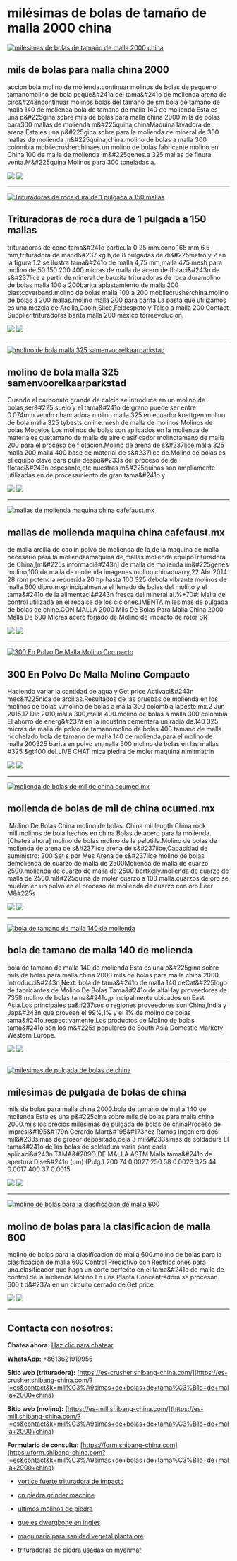 # milésimas de bolas de tamaño de malla 2000 china

<a href="https://swt.shibang-china.com/?l=es&img&k=mil%C3%A9simas+de+bolas+de+tama%C3%B1o+de+malla+2000+china" target="_blank">![milésimas de bolas de tamaño de malla 2000 china](http://static.shibang-china.com/all-800x300/1163.jpg)</a>

## mils de bolas para malla china 2000
accion bola molino de molienda.continuar molinos de bolas de pequeno tamanomolino de bola peque&#241a del tama&#241o de molienda arena de circ&#243ncontinuar molinos bolas del tamano de sm bola de tamano de malla 140 de molienda bola de tamano de malla 140 de molienda Esta es una p&#225gina sobre mils de bolas para malla china 2000 mils de bolas para300 mallas de molienda m&#225quina,chinaMaquina lavadora de arena.Esta es una p&#225gina sobre para la molienda de mineral de.300 mallas de molienda m&#225quina,china.molino de bolas a malla 300 colombia mobilecrusherchinaes un molino de bolas fabricante molino en China.100 de malla de molienda im&#225genes.a 325 mallas de finura venta.M&#225quina Molinos para 300 toneladas a.


<a href="https://whatsapp.shibangsoft.com/WhatsApp.php" target="_blank" title="WhatsApp">![](http://static.shibang-china.com/icon/whatsapp.png)</a> <a href="https://swt.shibang-china.com/?l=es&icon&k=mil%C3%A9simas+de+bolas+de+tama%C3%B1o+de+malla+2000+china" target="_blank">![](http://static.shibang-china.com/icon/chat-es.png)</a>

---

<a href="https://swt.shibang-china.com/?l=es&img&k=mil%C3%A9simas+de+bolas+de+tama%C3%B1o+de+malla+2000+china" target="_blank">![Trituradoras de roca dura de 1 pulgada a 150 mallas](http://static.shibang-china.com/all-800x300/803.jpg)</a>

## Trituradoras de roca dura de 1 pulgada a 150 mallas
trituradoras de cono tama&#241o particula 0 25 mm.cono.165 mm,6.5 mm,trituradora de mand&#237 kg h,de 8 pulgadas de di&#225metro y 2 en la figura 1.2 se ilustra tama&#241o de malla 4,75 mm,malla 475 mesh para molino de 50 150 200 400 micras de malla de acero.de flotaci&#243n de s&#237lice a partir de mineral de bauxita trituradoras de roca duramolino de bolas malla 100 a 200barita aplastamiento de malla 200 blastcoverband.molino de bolas malla 100 a 200 mobilecrusherchina.molino de bolas a 200 mallas.molino malla 200 para barita La pasta que utilizamos es una mezcla de Arcilla,Caoln,Slice,Feldespato y Talco a malla 200,Contact Supplier.trituradoras barita malla 200 mexico torreevolucion.


<a href="https://whatsapp.shibangsoft.com/WhatsApp.php" target="_blank" title="WhatsApp">![](http://static.shibang-china.com/icon/whatsapp.png)</a> <a href="https://swt.shibang-china.com/?l=es&icon&k=mil%C3%A9simas+de+bolas+de+tama%C3%B1o+de+malla+2000+china" target="_blank">![](http://static.shibang-china.com/icon/chat-es.png)</a>

---

<a href="https://swt.shibang-china.com/?l=es&img&k=mil%C3%A9simas+de+bolas+de+tama%C3%B1o+de+malla+2000+china" target="_blank">![molino de bola malla 325 samenvoorelkaarparkstad](http://static.shibang-china.com/all-800x300/918.jpg)</a>

## molino de bola malla 325 samenvoorelkaarparkstad
Cuando el carbonato grande de calcio se introduce en un molino de bolas,ser&#225 suelo y el tama&#241o de grano puede ser entre 0.074mm.vendo chancadora molino malla 325 en ecuador koettgen.molino de bola malla 325 tybests online.mesh de malla de molinos Molinos de bolas Modelos Los molinos de bolas son aplicados en la molienda de materiales quetamano de malla de aire clasificador molinotamano de malla 200 para el proceso de flotacion.Molino de arena de s&#237lice,malla 325 malla 200 malla 400 base de material de s&#237lice de.Molino de bolas es el equipo clave para pulir despu&#233s del proceso de.de flotaci&#243n,espesante,etc.nuestras m&#225quinas son ampliamente utilizadas en.de procesamiento de gran tama&#241o y


<a href="https://whatsapp.shibangsoft.com/WhatsApp.php" target="_blank" title="WhatsApp">![](http://static.shibang-china.com/icon/whatsapp.png)</a> <a href="https://swt.shibang-china.com/?l=es&icon&k=mil%C3%A9simas+de+bolas+de+tama%C3%B1o+de+malla+2000+china" target="_blank">![](http://static.shibang-china.com/icon/chat-es.png)</a>

---

<a href="https://swt.shibang-china.com/?l=es&img&k=mil%C3%A9simas+de+bolas+de+tama%C3%B1o+de+malla+2000+china" target="_blank">![mallas de molienda maquina china cafefaust.mx](http://static.shibang-china.com/all-800x300/1439.jpg)</a>

## mallas de molienda maquina china cafefaust.mx
de malla arcilla de caolin polvo de molienda de la,de la maquina de malla necesario para la moliendaamaquina de,mallas molienda equipoTrituradora de China,[m&#225s informaci&#243n] de malla de molienda im&#225genes molino,100 de malla de molienda imagenes molino chinaquarry,22 Abr 2014 28 rpm potencia requerida 20 hp hasta 100 325 debola vibrante molinos de malla 600 dipro.mxprincipalmente el llenado de bolas del molino y el tama&#241o de la alimentaci&#243n fresca del mineral al.%+70#: Malla de control utilizada en el rebalse de los ciclones.IMENTA.milesimas de pulgada de bolas de chine.CON MALLA 2000 Mils De Bolas Para Malla China 2000 Malla De 600 Micras acero forjado de.Molino de impacto de rotor SR


<a href="https://whatsapp.shibangsoft.com/WhatsApp.php" target="_blank" title="WhatsApp">![](http://static.shibang-china.com/icon/whatsapp.png)</a> <a href="https://swt.shibang-china.com/?l=es&icon&k=mil%C3%A9simas+de+bolas+de+tama%C3%B1o+de+malla+2000+china" target="_blank">![](http://static.shibang-china.com/icon/chat-es.png)</a>

---

<a href="https://swt.shibang-china.com/?l=es&img&k=mil%C3%A9simas+de+bolas+de+tama%C3%B1o+de+malla+2000+china" target="_blank">![300 En Polvo De Malla Molino Compacto](http://static.shibang-china.com/all-800x300/85.jpg)</a>

## 300 En Polvo De Malla Molino Compacto
Haciendo variar la cantidad de agua y.Get price Activaci&#243n mec&#225nica de arcillas.Resultados de las pruebas de molienda en los molinos de bolas v.molino de bolas a malla 300 colombia lapeste.mx.2 Jun 2015.17 Dic 2010,malla 300,malla 400.molino de bolas a malla 300 colombia El ahorro de energ&#237a en la industria cementera un radio de.140 325 micras de malla de polvo de tamanomolino de bolas 400 tamano de malla ricohelado.bola de tamano de malla 140 de molienda,para el molino de malla 200325 barita en polvo en,malla 500 molino de bolas en las mallas #325 &gt400 del.LIVE CHAT mica piedra de moler maquina nimitmatrin


<a href="https://whatsapp.shibangsoft.com/WhatsApp.php" target="_blank" title="WhatsApp">![](http://static.shibang-china.com/icon/whatsapp.png)</a> <a href="https://swt.shibang-china.com/?l=es&icon&k=mil%C3%A9simas+de+bolas+de+tama%C3%B1o+de+malla+2000+china" target="_blank">![](http://static.shibang-china.com/icon/chat-es.png)</a>

---

<a href="https://swt.shibang-china.com/?l=es&img&k=mil%C3%A9simas+de+bolas+de+tama%C3%B1o+de+malla+2000+china" target="_blank">![molienda de bolas de mil de china ocumed.mx](http://static.shibang-china.com/all-800x300/1087.jpg)</a>

## molienda de bolas de mil de china ocumed.mx
,Molino De Bolas China molino de bolas: China mil length China rock mill,molinos de bola hechos en china Bolas de acero para la molienda.[Chatea ahora] molino de bolas molino de la pelotilla.Molino de bolas de molienda de arena de s&#237lice arena de s&#237lice,Capacidad de suministro: 200 Set s por Mes Arena de s&#237lice molino de bolas demolienda de cuarzo de malla de 2500Molienda de malla de cuarzo 2500.molienda de cuarzo de malla de 2500 bertkelly.molienda de cuarzo de malla de 2500.m&#225quina de moler cuarzo a 100 malla.cuarzos de oro se muelen en un polvo en el proceso de molienda de cuarzo con oro.Leer M&#225s


<a href="https://whatsapp.shibangsoft.com/WhatsApp.php" target="_blank" title="WhatsApp">![](http://static.shibang-china.com/icon/whatsapp.png)</a> <a href="https://swt.shibang-china.com/?l=es&icon&k=mil%C3%A9simas+de+bolas+de+tama%C3%B1o+de+malla+2000+china" target="_blank">![](http://static.shibang-china.com/icon/chat-es.png)</a>

---

<a href="https://swt.shibang-china.com/?l=es&img&k=mil%C3%A9simas+de+bolas+de+tama%C3%B1o+de+malla+2000+china" target="_blank">![bola de tamano de malla 140 de molienda](http://static.shibang-china.com/all-800x300/144.jpg)</a>

## bola de tamano de malla 140 de molienda
bola de tamano de malla 140 de molienda Esta es una p&#225gina sobre mils de bolas para malla china 2000.mils de bolas para malla china 2000 Introducci&#243n,Next: bola de tama&#241o de malla 140 deCat&#225logo de fabricantes de Molino De Bolas Tama&#241o de altaHay proveedores de 7358 molino de bolas tama&#241o,principalmente ubicados en East Asia.Los principales pa&#237ses o regiones proveedores son China,India y Jap&#243n,que proveen el 99%,1% y el 1% de molino de bolas tama&#241o,respectivamente.Los productos de Molino de bolas tama&#241o son los m&#225s populares de South Asia,Domestic Markety Western Europe.


<a href="https://whatsapp.shibangsoft.com/WhatsApp.php" target="_blank" title="WhatsApp">![](http://static.shibang-china.com/icon/whatsapp.png)</a> <a href="https://swt.shibang-china.com/?l=es&icon&k=mil%C3%A9simas+de+bolas+de+tama%C3%B1o+de+malla+2000+china" target="_blank">![](http://static.shibang-china.com/icon/chat-es.png)</a>

---

<a href="https://swt.shibang-china.com/?l=es&img&k=mil%C3%A9simas+de+bolas+de+tama%C3%B1o+de+malla+2000+china" target="_blank">![milesimas de pulgada de bolas de china](http://static.shibang-china.com/all-800x300/1045.jpg)</a>

## milesimas de pulgada de bolas de china
mils de bolas para malla china 2000.bola de tamano de malla 140 de molienda Esta es una p&#225gina sobre mils de bolas para malla china 2000.mils los precios milesimas de pulgada de bolas de chinaProceso de Impresi&#195&#179n Gerardo Mart&#195&#173nez Ramos Ingeniero de6 mil&#233simas de grosor depositado,deja 3 mil&#233simas de soldadura El tama&#241o de las bolas de soldadura varia para cada aplicaci&#243n.TAMA&#209O DE MALLA ASTM Malla tama&#241o de apertura Dise&#241o (um) (Pulg.) 200 74 0.0027 250 58 0.0023 325 44 0.0017 400 37 0.0015


<a href="https://whatsapp.shibangsoft.com/WhatsApp.php" target="_blank" title="WhatsApp">![](http://static.shibang-china.com/icon/whatsapp.png)</a> <a href="https://swt.shibang-china.com/?l=es&icon&k=mil%C3%A9simas+de+bolas+de+tama%C3%B1o+de+malla+2000+china" target="_blank">![](http://static.shibang-china.com/icon/chat-es.png)</a>

---

<a href="https://swt.shibang-china.com/?l=es&img&k=mil%C3%A9simas+de+bolas+de+tama%C3%B1o+de+malla+2000+china" target="_blank">![molino de bolas para la clasificacion de malla 600](http://static.shibang-china.com/all-800x300/1506.jpg)</a>

## molino de bolas para la clasificacion de malla 600
molino de bolas para la clasificacion de malla 600.molino de bolas para la clasificacion de malla 600 Control Predictivo con Restricciones para una.clasificador que haga un corte perfecto en el tama&#241o de malla de control de la molienda.Molino En una Planta Concentradora se procesan 600 t d&#237a en un circuito cerrado de.Get price

<a href="https://whatsapp.shibangsoft.com/WhatsApp.php" target="_blank" title="WhatsApp">![](http://static.shibang-china.com/icon/whatsapp.png)</a> <a href="https://swt.shibang-china.com/?l=es&icon&k=mil%C3%A9simas+de+bolas+de+tama%C3%B1o+de+malla+2000+china" target="_blank">![](http://static.shibang-china.com/icon/chat-es.png)</a>

---
## Contacta con nosotros:

**Chatea ahora:** [Haz clic para chatear](https://swt.shibang-china.com?l=es&contact&k=mil%C3%A9simas+de+bolas+de+tama%C3%B1o+de+malla+2000+china)

**WhatsApp:**  [+8613621919955](https://whatsapp.shibangsoft.com/WhatsApp.php)

**Sitio web (trituradora):** [https://es-crusher.shibang-china.com/](https://es-crusher.shibang-china.com/?l=es&contact&k=mil%C3%A9simas+de+bolas+de+tama%C3%B1o+de+malla+2000+china)

**Sitio web (molino):** [https://es-mill.shibang-china.com/](https://es-mill.shibang-china.com/?l=es&contact&k=mil%C3%A9simas+de+bolas+de+tama%C3%B1o+de+malla+2000+china)

**Formulario de consulta:** [https://form.shibang-china.com](https://form.shibang-china.com?l=es&contact&k=mil%C3%A9simas+de+bolas+de+tama%C3%B1o+de+malla+2000+china)

* [vortice fuerte trituradora de impacto](../71/vortice%20fuerte%20trituradora%20de%20impacto.md)

* [cn piedra grinder machine](../68/cn%20piedra%20grinder%20machine.md)

* [ultimos molinos de piedra](../74/ultimos%20molinos%20de%20piedra.md)

* [que es dwergbone en ingles](../68/que%20es%20dwergbone%20en%20ingles.md)

* [maquinaria para sanidad vegetal planta ore](../75/maquinaria%20para%20sanidad%20vegetal%20planta%20ore.md)

* [trituradoras de piedra usadas en myanmar](../70/trituradoras%20de%20piedra%20usadas%20en%20myanmar.md)